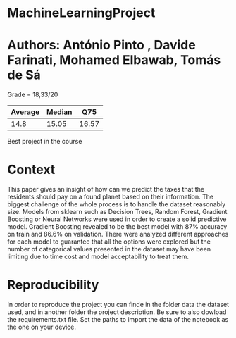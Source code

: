 # MachineLearningProject

# Authors: António Pinto , Davide Farinati, Mohamed Elbawab, Tomás de Sá

Grade = 18,33/20 

Average | Median | Q75   |
--------|--------|-------|
14.8    | 15.05  | 16.57 |

Best project in the course

# Context 

This paper gives an insight of how can we predict the taxes that the residents should pay on a found planet based on their information. The biggest challenge of the whole process is to handle the dataset reasonably size. Models from sklearn such as Decision Trees, Random Forest, Gradient Boosting or Neural Networks were used in order to create a solid predictive model. Gradient Boosting revealed to be the best model with 87% accuracy on train and 86.6% on validation. There were analyzed different approaches for each model to guarantee that all the options were explored but the number of categorical values presented in the dataset may have been limiting due to time cost and model acceptability to treat them.

# Reproducibility 

In order to reproduce the project you can finde in the folder data the dataset used, and in another folder the project description. Be sure to also dowload the requirements.txt file. Set the paths to import the data of the notebook as the one on your device.
